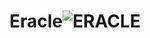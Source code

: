 # Eracle![ERACLE](https://github.com/dongseon0/Eracle/assets/127662671/6f90c49a-fcb7-4e5b-b50c-72bd37a76dc0)

